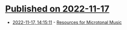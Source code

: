 # [Published on 2022-11-17](index.md)

* [2022-11-17, 14:15:11](https://news.ycombinator.com/item?id=33639132) - [Resources for Microtonal Music](https://sevish.com/music-resources/)
